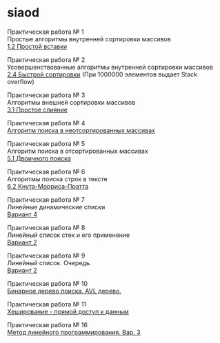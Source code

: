 # siaod
Практическая работа № 1  
Простые алгоритмы внутренней сортировки массивов  
[1.2	Простой вставки](https://github.com/tim-lwry/siaod/blob/main/exchangesort.cpp)  
  
Практическая работа № 2  
Усовершенствованные алгоритмы внутренней сортировки массивов  
[2.4	Быстрой сортировки](https://github.com/tim-lwry/siaod/blob/main/QuickSortCPP.cpp) (При 1000000 элементов выдает Stack overflow)

Практическая работа № 3  
Алгоритмы внешней сортировки массивов  
[3.1	Простое слияние](https://github.com/tim-lwry/siaod/blob/main/MergeSortCPP.cpp)  
  
Практическая работа № 4    
[Алгоритм поиска в неотсортированных массивах](https://github.com/tim-lwry/siaod/blob/main/CPPSearchInUnsorted.cpp)  
  
Практическая работа № 5    
Алгоритм поиска в отсортированных массивах  
[5.1	Двоичного поиска](https://github.com/tim-lwry/siaod/blob/main/CPPBinarySearch.cpp)  
  
Практическая работа № 6    
Алгоритмы поиска строк в тексте  
[6.2	Кнута-Морриса-Пратта](https://github.com/tim-lwry/siaod/blob/main/CPPSubstringSearch.cpp)  
  
Практическая работа № 7  
Линейные динамические списки  
[Вариант 4](https://github.com/tim-lwry/siaod/blob/main/p7.1.cpp)
  
Практическая работа № 8  
Линейный список стек и его применение  
[Вариант 2](https://github.com/tim-lwry/siaod/blob/main/pr_8.cpp)  
  
Практическая работа № 9  
Линейный список. Очередь.  
[Вариант 2](https://github.com/tim-lwry/siaod/blob/main/Pr9_v2.cpp)  
  
Практическая работа № 10  
[Бинарное дерево поиска. AVL дерево.](https://github.com/tim-lwry/siaod/blob/main/BinaryTree.cpp)  
  
Практическая работа № 11  
[Хеширование - прямой доступ к данным](https://github.com/tim-lwry/siaod/blob/main/HashTable.cpp)  
  
Практическая работа № 16  
[Метод линейного программирования. Вар. 3](https://github.com/tim-lwry/siaod/blob/main/LinearPrImptask.cpp)  
